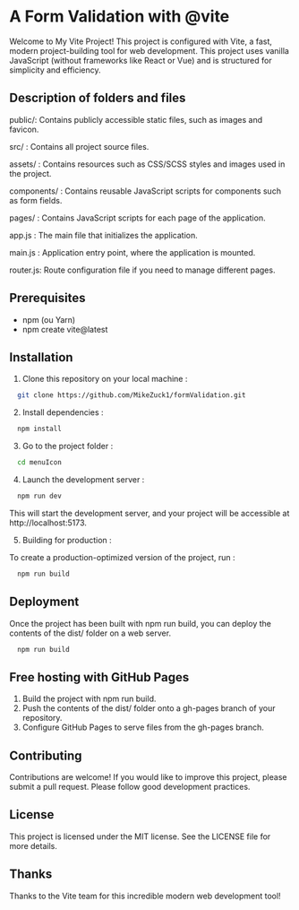 # A Form Validation with @vite

Welcome to My Vite Project! This project is configured with Vite, a fast, modern project-building tool for web development. This project uses vanilla JavaScript (without frameworks like React or Vue) and is structured for simplicity and efficiency.

## Description of folders and files
public/: Contains publicly accessible static files, such as images and favicon.

src/ : Contains all project source files.

assets/ : Contains resources such as CSS/SCSS styles and images used in the project.

components/ : Contains reusable JavaScript scripts for components such as form fields.

pages/ : Contains JavaScript scripts for each page of the application.

app.js : The main file that initializes the application.

main.js : Application entry point, where the application is mounted.

router.js: Route configuration file if you need to manage different pages.

## Prerequisites
- npm (ou Yarn) 
- npm create vite@latest  

## Installation

1. Clone this repository on your local machine : 

```bash
  git clone https://github.com/MikeZuck1/formValidation.git
```

2. Install dependencies :

```bash
  npm install
```

3. Go to the project folder : 

```bash
  cd menuIcon
```

4. Launch the development server :
```bash
  npm run dev
```
This will start the development server, and your project will be accessible at http://localhost:5173. 

5. Building for production :

To create a production-optimized version of the project, run :
```bash
  npm run build
```

## Deployment

Once the project has been built with npm run build, you can deploy the contents of the dist/ folder on a web server.

```bash
  npm run build
```

## Free hosting with GitHub Pages
1. Build the project with npm run build.
2. Push the contents of the dist/ folder onto a gh-pages branch of your repository.
3. Configure GitHub Pages to serve files from the gh-pages branch.


## Contributing

Contributions are welcome! If you would like to improve this project, please submit a pull request. Please follow good development practices.

## License

This project is licensed under the MIT license. See the LICENSE file for more details.

## Thanks
Thanks to the Vite team for this incredible modern web development tool!